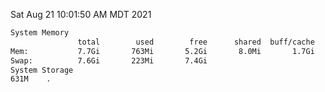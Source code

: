 Sat Aug 21 10:01:50 AM MDT 2021
```bash
System Memory
               total        used        free      shared  buff/cache   available
Mem:           7.7Gi       763Mi       5.2Gi       8.0Mi       1.7Gi       6.6Gi
Swap:          7.6Gi       223Mi       7.4Gi
System Storage
631M	.
```
